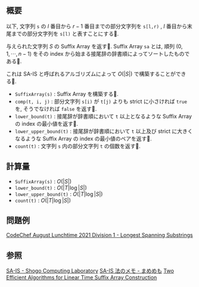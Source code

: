 ## 概要
以下, 文字列 `s` の $l$ 番目から $r - 1$ 番目までの部分文字列を `s[l,r)` , $l$ 番目から末尾までの部分文字列を `s[l)` と表すことにする.

与えられた文字列 $S$ の Suffix Array を返す.
Suffix Array `sa` とは, 順列 $(0, 1, \cdots, n-1)$ をその index から始まる接尾辞の辞書順によってソートしたものである.

これは SA-IS と呼ばれるアルゴリズムによって $O(|S|)$ で構築することができる.

- `SuffixArray(s)` : Suffix Array を構築する.
- `comp(t, i, j)` : 部分文字列 `s[i)` が `t[j)` よりも strict に小さければ `true` を, そうでなければ `false` を返す.
- `lower_bound(t)` : 接尾辞が辞書順において `t` 以上となるような Suffix Array の index の最小値を返す.
- `lower_upper_bound(t)` : 接尾辞が辞書順において `t` 以上及び strict に大きくなるような Suffix Array の index の最小値のペアを返す.
- `count(t)` : 文字列 `s` 内の部分文字列 `t` の個数を返す.

## 計算量
- `SuffixArray(s)` : $O(|S|)$
- `lower_bound(t)` : $O(|T| \log |S|)$
- `lower_upper_bound(t)` : $O(|T| \log |S|)$
- `count(t)` : $O(|T| \log |S|)$

## 問題例
[CodeChef August Lunchtime 2021 Division 1 - Longest Spanning Substrings](https://www.codechef.com/LTIME99A/problems/LNGSUB)

## 参照
[SA-IS - Shogo Computing Laboratory](https://shogo82148.github.io/homepage/memo/algorithm/suffix-array/sa-is.html)
[SA-IS 法のメモ - まめめも](https://mametter.hatenablog.com/entry/20180130/p1#f-1aedbc3e)
[Two Efficient Algorithms for Linear Time Suffix Array Construction](https://ieeexplore.ieee.org/document/5582081)